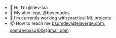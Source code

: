 - 👋 Hi, I’m @dev-taa
- 👀 My alter-ego, @bosecodes
- 🌱 I’m currently working with practical ML projects
- 📫 How to reach me bsomdev@telaverge.com, somdevbasu100@gmail.com

